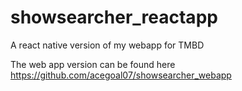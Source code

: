 # showsearcher_reactapp
A react native version of my webapp for TMBD

The web app version can be found here https://github.com/acegoal07/showsearcher_webapp
